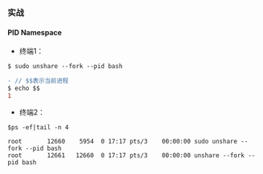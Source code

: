 ### 实战

#### PID Namespace
- 终端1：
```diff
$ sudo unshare --fork --pid bash

- // $$表示当前进程
$ echo $$
1
```

- 终端2：
```
$ps -ef|tail -n 4

root       12660    5954  0 17:17 pts/3    00:00:00 sudo unshare --fork --pid bash
root       12661   12660  0 17:17 pts/3    00:00:00 unshare --fork --pid bash   
```
